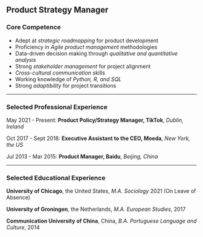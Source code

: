 ## Product Strategy Manager

### Core Competence
- Adept at *strategic roadmapping* for product development
- Proficiency in *Agile product management* methodologies
- Data-driven decision making through *qualitative and quantitative analysis*
- Strong *stakeholder management* for project alignment
- *Cross-cultural communication* skills
- Working knowledge of *Python, R, and SQL*
- Strong *adaptibility* for project transitions

---

### Selected Professional Experience
May 2021 - Present: **Product Policy/Strategy Manager, TikTok**, *Dublin, Ireland*  
  
Oct 2017 - Sept 2018: **Executive Assistant to the CEO, Moeda**, *New York, the US*  
  
Jul 2013 - Mar 2015: **Product Manager, Baidu**, *Beijing, China*  

---

### Selected Educational Experience
**University of Chicago**, the United States, *M.A. Sociology* 2021 (On Leave of Absence)  
  
**University of Groningen**, the Netherlands, *M.A. European Studies*, 2017  
  
**Communication University of China**, China, *B.A. Portuguese Language and Culture*, 2014  




